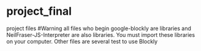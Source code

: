 # project_final
project files
#Warning all files who begin google-blockly are libraries and NeilFraser-JS-Interpreter are also libraries. 
You must import these libraries on your computer. 
Other files are several test to use Blockly
